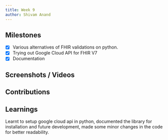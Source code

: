 ```yaml
---
title: Week 9
author: Shivam Anand
---
```


## Milestones

-   [x] Various alternatives of FHIR validations on python.
-   [x] Trying out Google Cloud API for FHIR V7
-   [x] Documentation

## Screenshots / Videos

## Contributions

## Learnings

Learnt to setup google cloud api in python, documented the library for installation and future development, made some minor changes in the code for better readability.
